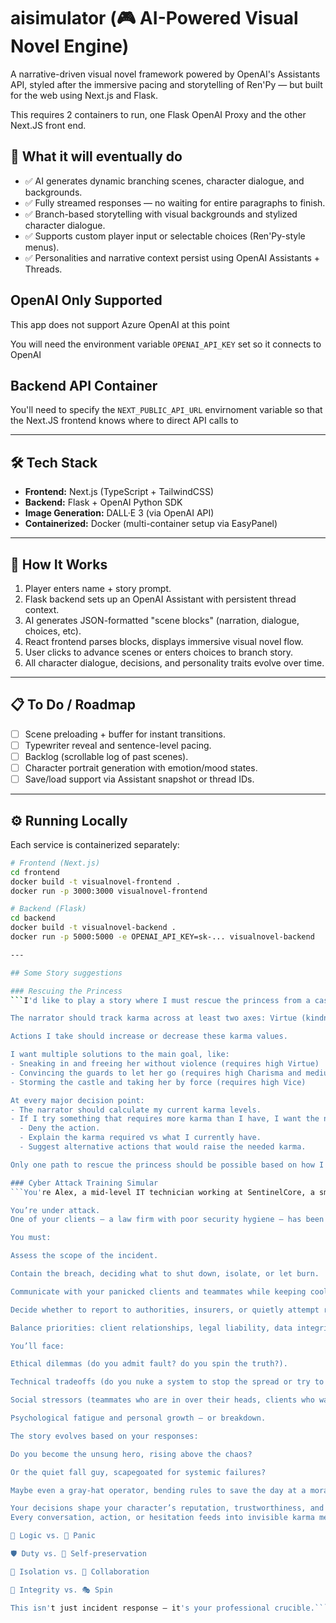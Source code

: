 # aisimulator (🎮 AI-Powered Visual Novel Engine)
A narrative-driven visual novel framework powered by OpenAI's Assistants API, styled after the immersive pacing and storytelling of Ren'Py — but built for the web using Next.js and Flask.

This requires 2 containers to run, one Flask OpenAI Proxy and the other Next.JS front end.

## 🚀 What it will eventually do

- ✅ AI generates dynamic branching scenes, character dialogue, and backgrounds.
- ✅ Fully streamed responses — no waiting for entire paragraphs to finish.
- ✅ Branch-based storytelling with visual backgrounds and stylized character dialogue.
- ✅ Supports custom player input or selectable choices (Ren'Py-style menus).
- ✅ Personalities and narrative context persist using OpenAI Assistants + Threads.

## OpenAI Only Supported
This app does not support Azure OpenAI at this point

You will need the environment variable `OPENAI_API_KEY` set so it connects to OpenAI

## Backend API Container
You'll need to specify the `NEXT_PUBLIC_API_URL` envirnoment variable so that the Next.JS frontend knows where to direct API calls to

---

## 🛠️ Tech Stack

- **Frontend:** Next.js (TypeScript + TailwindCSS)
- **Backend:** Flask + OpenAI Python SDK
- **Image Generation:** DALL·E 3 (via OpenAI API)
- **Containerized:** Docker (multi-container setup via EasyPanel)

---

## 🧩 How It Works

1. Player enters name + story prompt.
2. Flask backend sets up an OpenAI Assistant with persistent thread context.
3. AI generates JSON-formatted "scene blocks" (narration, dialogue, choices, etc).
4. React frontend parses blocks, displays immersive visual novel flow.
5. User clicks to advance scenes or enters choices to branch story.
6. All character dialogue, decisions, and personality traits evolve over time.

---

## 📋 To Do / Roadmap

- [ ] Scene preloading + buffer for instant transitions.
- [ ] Typewriter reveal and sentence-level pacing.
- [ ] Backlog (scrollable log of past scenes).
- [ ] Character portrait generation with emotion/mood states.
- [ ] Save/load support via Assistant snapshot or thread IDs.

---

## ⚙️ Running Locally

Each service is containerized separately:

```bash
# Frontend (Next.js)
cd frontend
docker build -t visualnovel-frontend .
docker run -p 3000:3000 visualnovel-frontend

# Backend (Flask)
cd backend
docker build -t visualnovel-backend .
docker run -p 5000:5000 -e OPENAI_API_KEY=sk-... visualnovel-backend

---

## Some Story suggestions

### Rescuing the Princess
```I'd like to play a story where I must rescue the princess from a castle.

The narrator should track karma across at least two axes: Virtue (kindness, mercy, heroism) and Vice (violence, selfishness, manipulation).

Actions I take should increase or decrease these karma values.

I want multiple solutions to the main goal, like:
- Sneaking in and freeing her without violence (requires high Virtue)
- Convincing the guards to let her go (requires high Charisma and medium Virtue)
- Storming the castle and taking her by force (requires high Vice)

At every major decision point:
- The narrator should calculate my current karma levels.
- If I try something that requires more karma than I have, I want the narrator to:
  - Deny the action.
  - Explain the karma required vs what I currently have.
  - Suggest alternative actions that would raise the needed karma.

Only one path to rescue the princess should be possible based on how I play. Lock out incompatible paths as I progress. Let me know how karma changes based on my choices.```

### Cyber Attack Training Simular
```You're Alex, a mid-level IT technician working at SentinelCore, a small but ambitious MSP based out of Chicago. It's 8:12 AM on a rainy Thursday when your phone buzzes with a flood of client alerts. At first, it seems like the usual noise: a failed backup here, a locked-out user there. But a creeping sense of dread builds as more and more systems begin to go dark.

You’re under attack.
One of your clients — a law firm with poor security hygiene — has been hit by ransomware, and the infection is spreading through your remote management tools like wildfire. Servers are being encrypted. Critical client data is at risk. Your team is scattered, leadership is panicking, and the phone lines are lighting up.

You must:

Assess the scope of the incident.

Contain the breach, deciding what to shut down, isolate, or let burn.

Communicate with your panicked clients and teammates while keeping cool under pressure.

Decide whether to report to authorities, insurers, or quietly attempt recovery.

Balance priorities: client relationships, legal liability, data integrity, and your own career.

You’ll face:

Ethical dilemmas (do you admit fault? do you spin the truth?).

Technical tradeoffs (do you nuke a system to stop the spread or try to salvage it?).

Social stressors (teammates who are in over their heads, clients who want blood, bosses who vanish).

Psychological fatigue and personal growth — or breakdown.

The story evolves based on your responses:

Do you become the unsung hero, rising above the chaos?

Or the quiet fall guy, scapegoated for systemic failures?

Maybe even a gray-hat operator, bending rules to save the day at a moral cost?

Your decisions shape your character’s reputation, trustworthiness, and future.
Every conversation, action, or hesitation feeds into invisible karma meters like:

🧠 Logic vs. 🧯 Panic

🛡️ Duty vs. 💸 Self-preservation

🧍 Isolation vs. 🤝 Collaboration

🧭 Integrity vs. 🎭 Spin

This isn't just incident response — it's your professional crucible.```
